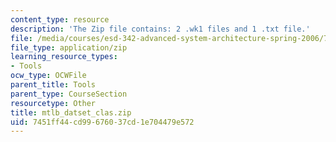 ```yaml
---
content_type: resource
description: 'The Zip file contains: 2 .wk1 files and 1 .txt file.'
file: /media/courses/esd-342-advanced-system-architecture-spring-2006/7451ff44cd99676037cd1e704479e572_mtlb_datset_clas.zip
file_type: application/zip
learning_resource_types:
- Tools
ocw_type: OCWFile
parent_title: Tools
parent_type: CourseSection
resourcetype: Other
title: mtlb_datset_clas.zip
uid: 7451ff44-cd99-6760-37cd-1e704479e572
---
```

